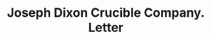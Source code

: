 ---
doi: 10.7916/D89C88G7
date_other: '1917'
date_other_textual: '1917'
form: correspondence
genre:
- Letters (correspondence)
name:
- Joseph Dixon Crucible Company
object_in_context_url: https://biggert.cul.columbia.edu/items/view/ave_biggert_00802
subject_hierarchical_geographic:
- Jersey City, New Jersey, United States
subject_name:
- Joseph Dixon Crucible Company
title: Joseph Dixon Crucible Company. Letter
sort_title: Joseph Dixon Crucible Company. Letter
call_number: ave_biggert_00802
coordinates:
- 40.714,-74.071
pid: ave_biggert_00802
identifiers: ave_biggert_00802
canvas_id: ldpd:396074
permalink: "/items/ave_biggert_00802/"
layout: iiif-image-page
---